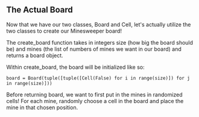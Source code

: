 ## The Actual Board

Now that we have our two classes, Board and Cell, let's actually utilize the two classes to create our Minesweeper board!

The create_board function takes in integers size (how big the board should be) and mines (the list of numbers of mines we want in our board) and returns a board object.

Within create_board, the board will be initialized like so:
```
board = Board(tuple([tuple([Cell(False) for i in range(size)]) for j in range(size)]))
```

Before returning board, we want to first put in the mines in randomized cells! For each mine, randomly choose a cell in the board and place the mine in that chosen position.
